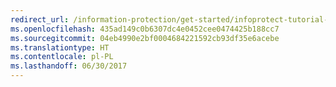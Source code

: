 ```yaml
---
redirect_url: /information-protection/get-started/infoprotect-tutorial-step1
ms.openlocfilehash: 435ad149c0b6307dc4e0452cee0474425b188cc7
ms.sourcegitcommit: 04eb4990e2bf0004684221592cb93df35e6acebe
ms.translationtype: HT
ms.contentlocale: pl-PL
ms.lasthandoff: 06/30/2017
---
```

